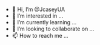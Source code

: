 - 👋 Hi, I’m @JcaseyUA
- 👀 I’m interested in ...
- 🌱 I’m currently learning ...
- 💞️ I’m looking to collaborate on ...
- 📫 How to reach me ...

<!---
JcaseyUA/JcaseyUA is a ✨ special ✨ repository because its `README.md` (this file) appears on your GitHub profile.
You can click the Preview link to take a look at your changes.
--->
